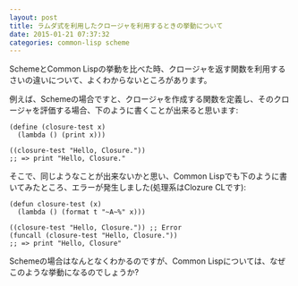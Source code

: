 ```yaml
---
layout: post
title: ラムダ式を利用したクロージャを利用するときの挙動について
date: 2015-01-21 07:37:32
categories: common-lisp scheme
---
```

<!-- {% raw %} -->
<p>SchemeとCommon Lispの挙動を比べた時、クロージャを返す関数を利用するさいの違いについて、よくわからないところがあります。</p>

<p>例えば、Schemeの場合ですと、クロージャを作成する関数を定義し、そのクロージャを評価する場合、下のように書くことが出来ると思います:</p>

<pre><code>(define (closure-test x)
  (lambda () (print x)))

((closure-test "Hello, Closure."))
;; =&gt; print "Hello, Closure."
</code></pre>

<p>そこで、同じようなことが出来ないかと思い、Common Lispでも下のように書いてみたところ、エラーが発生しました(処理系はClozure CLです):</p>

<pre><code>(defun closure-test (x)
  (lambda () (format t "~A~%" x)))

((closure-test "Hello, Closure.")) ;; Error
(funcall (closure-test "Hello, Closure."))
;; =&gt; print "Hello, Closure"
</code></pre>

<p>Schemeの場合はなんとなくわかるのですが、Common Lispについては、なぜこのような挙動になるのでしょうか?</p>
<!-- {% endraw %} -->
